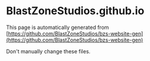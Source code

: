 # BlastZoneStudios.github.io

This page is automatically generated from [https://github.com/BlastZoneStudios/bzs-website-gen](https://github.com/BlastZoneStudios/bzs-website-gen)

Don't manually change these files.
